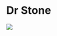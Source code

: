 # Dr Stone

![](https://external-content.duckduckgo.com/iu/?u=https%3A%2F%2Ftse1.mm.bing.net%2Fth%3Fid%3DOIP.P0meK0VkPNQinHzN0UrmeQHaLe%26pid%3DApi&f=1)

<!-- Prince Kaizen Namwali -->
